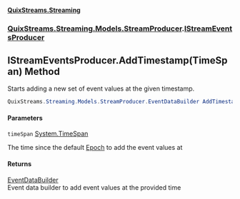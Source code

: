 #### [QuixStreams.Streaming](index.md 'index')
### [QuixStreams.Streaming.Models.StreamProducer](QuixStreams.Streaming.Models.StreamProducer.md 'QuixStreams.Streaming.Models.StreamProducer').[IStreamEventsProducer](IStreamEventsProducer.md 'QuixStreams.Streaming.Models.StreamProducer.IStreamEventsProducer')

## IStreamEventsProducer.AddTimestamp(TimeSpan) Method

Starts adding a new set of event values at the given timestamp.

```csharp
QuixStreams.Streaming.Models.StreamProducer.EventDataBuilder AddTimestamp(System.TimeSpan timeSpan);
```
#### Parameters

<a name='QuixStreams.Streaming.Models.StreamProducer.IStreamEventsProducer.AddTimestamp(System.TimeSpan).timeSpan'></a>

`timeSpan` [System.TimeSpan](https://docs.microsoft.com/en-us/dotnet/api/System.TimeSpan 'System.TimeSpan')

The time since the default [Epoch](StreamEventsProducer.Epoch.md 'QuixStreams.Streaming.Models.StreamProducer.StreamEventsProducer.Epoch') to add the event values at

#### Returns
[EventDataBuilder](EventDataBuilder.md 'QuixStreams.Streaming.Models.StreamProducer.EventDataBuilder')  
Event data builder to add event values at the provided time